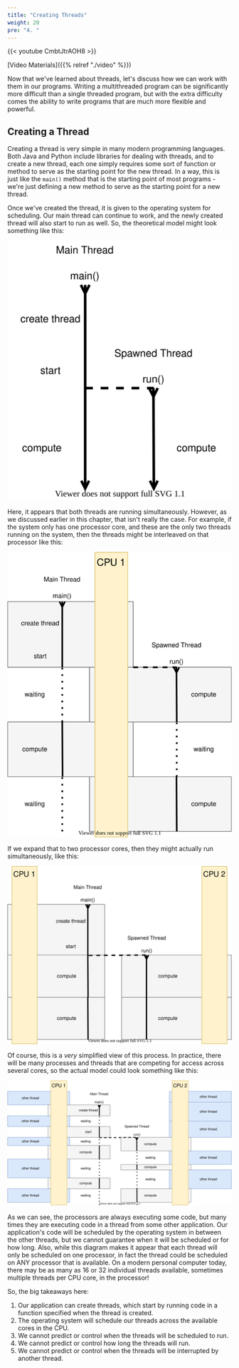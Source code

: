 ```yaml
---
title: "Creating Threads"
weight: 20
pre: "4. "
---
```


{{< youtube CmbtJtrAOH8  >}}

[Video Materials]({{% relref "./video" %}})

Now that we've learned about threads, let's discuss how we can work with them in our programs. Writing a multithreaded program can be significantly more difficult than a single threaded program, but with the extra difficulty comes the ability to write programs that are much more flexible and powerful. 

## Creating a Thread

Creating a thread is very simple in many modern programming languages. Both Java and Python include libraries for dealing with threads, and to create a new thread, each one simply requires some sort of function or method to serve as the starting point for the new thread. In a way, this is just like the `main()` method that is the starting point of most programs - we're just defining a new method to serve as the starting point for a new thread.

Once we've created the thread, it is given to the operating system for scheduling. Our main thread can continue to work, and the newly created thread will also start to run as well. So, the theoretical model might look something like this:

![Thread Model](/images/10/thread1.svg)

Here, it appears that both threads are running simultaneously. However, as we discussed earlier in this chapter, that isn't really the case. For example, if the system only has one processor core, and these are the only two threads running on the system, then the threads might be interleaved on that processor like this:

![Single Core](/images/10/thread2.svg)

If we expand that to two processor cores, then they might actually run simultaneously, like this:

![Dual Core](/images/10/thread3.svg)

Of course, this is a _very_ simplified view of this process. In practice, there will be many processes and threads that are competing for access across several cores, so the actual model could look something like this:

![Threading Model](/images/10/thread4.svg)

As we can see, the processors are always executing some code, but many times they are executing code in a thread from some other application. Our application's code will be scheduled by the operating system in between the other threads, but we cannot guarantee when it will be scheduled or for how long. Also, while this diagram makes it appear that each thread will only be scheduled on one processor, in fact the thread could be scheduled on ANY processor that is available. On a modern personal computer today, there may be as many as 16 or 32 individual threads available, sometimes multiple threads per CPU core, in the processor!

So, the big takeaways here:

1. Our application can create threads, which start by running code in a function specified when the thread is created.
2. The operating system will schedule our threads across the available cores in the CPU.
3. We cannot predict or control when the threads will be scheduled to run.
4. We cannot predict or control how long the threads will run. 
5. We cannot predict or control when the threads will be interrupted by another thread.
